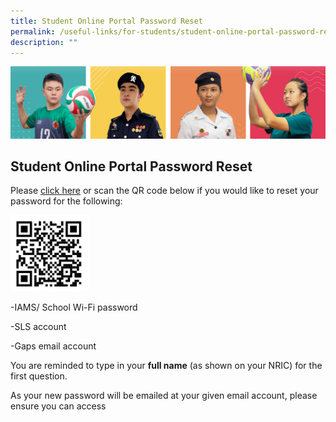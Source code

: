 ```yaml
---
title: Student Online Portal Password Reset
permalink: /useful-links/for-students/student-online-portal-password-reset/
description: ""
---
```

![](/images/Our%20School/subbanner.jpg)

## Student Online Portal Password Reset

Please [click here](https://form.gov.sg/5e659fdb6bbaaf0011251cc9) or scan the QR code below if you would like to reset your password for the following:

<img src="/images/Useful%20Links/For%20Students/download.png"  
     style="width:25%">

\-IAMS/ School Wi-Fi password

\-SLS account

\-Gaps email account

You are reminded to type in your **full name** (as shown on your NRIC) for the first question.

As your new password will be emailed at your given email account, please ensure you can access